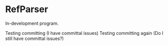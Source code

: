 # RefParser
In-development program.

Testing committing (I have committal issues)
Testing committing again (Do I still have committal issues?)
